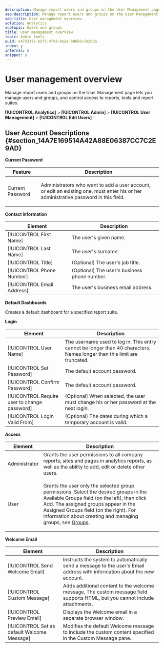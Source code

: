 ```yaml
---
description: Manage report users and groups on the User Management page lets you manage users and groups, and control access to reports, tools and report suites.
seo-description: Manage report users and groups on the User Management page lets you manage users and groups, and control access to reports, tools and report suites.
seo-title: User management overview
solution: Analytics
subtopic: Users and groups
title: User management overview
topic: Admin tools
uuid: e4753171-b5f5-4f69-beaa-58866c7e2bda
index: y
internal: n
snippet: y
---
```


# User management overview

Manage report users and groups on the User Management page lets you manage users and groups, and control access to reports, tools and report suites.

**[!UICONTROL Analytics]** > **[!UICONTROL Admin]** > **[!UICONTROL User Management]** > **[!UICONTROL Edit Users]**

## User Account Descriptions {#section_14A7E169514A42A88E06387CC7C2E9AD}

**Current Password** 

<table id="table_91D1FD20C4C1411292252364328677AF"> 
 <thead> 
  <tr> 
   <th colname="col1" class="entry"> Feature </th> 
   <th colname="col2" class="entry"> Description </th> 
  </tr> 
 </thead>
 <tbody> 
  <tr> 
   <td colname="col1"> Current Password </td> 
   <td colname="col2"> <p>Administrators who want to add a user account, or edit an existing one, must enter his or her administrative password in this field. </p> </td> 
  </tr> 
 </tbody> 
</table>

**Contact Information** 

|  Element  | Description  |
|---|---|
|  [!UICONTROL First Name]  | The user's given name.  |
|  [!UICONTROL Last Name]  | The user's surname.  |
|  [!UICONTROL Title]  | (Optional) The user's job title.  |
|  [!UICONTROL Phone Number]  | (Optional) The user's business phone number.  |
|  [!UICONTROL Email Address]  | The user's business email address.  |

**Default Dashboards**

Creates a default dashboard for a specified report suite.

**Login** 

|  Element  | Description  |
|---|---|
|  [!UICONTROL User Name]  | The username used to log in. This entry cannot be longer than 40 characters. Names longer than this limit are truncated.  |
|  [!UICONTROL Set Password]  | The default account password.  |
|  [!UICONTROL Confirm Password]  | The default account password.  |
|  [!UICONTROL Require user to change password]  | (Optional) When selected, the user must change his or her password at the next login.  |
|  [!UICONTROL Login Valid From]  | (Optional) The dates during which a temporary account is valid.  |

**Access** 

<table id="table_5CAF9AAAE7E648B4887CEB7D682292F2"> 
 <thead> 
  <tr> 
   <th colname="col1" class="entry"> Element </th> 
   <th colname="col2" class="entry"> Description </th> 
  </tr> 
 </thead>
 <tbody> 
  <tr> 
   <td colname="col1"> <span class="wintitle"> Administrator</span> </td> 
   <td colname="col2"> Grants the user permissions to all company reports, sites and pages in analytics reports, as well as the ability to add, edit or delete other users. </td> 
  </tr> 
  <tr> 
   <td colname="col1"> <span class="wintitle"> User</span> </td> 
   <td colname="col2"> <p> Grants the user only the selected group permissions. Select the desired groups in the <span class="uicontrol"> Available Groups</span> field (on the left), then click <span class="uicontrol"> Add</span>. The assigned groups appear in the <span class="uicontrol"> Assigned Groups</span> field (on the right). For information about creating and managing groups, see <a href="../../user-management2/c-user-groups/groups.md#concept_6C565553DCE3417C909234B2F044A02F" format="dita" scope="local"> Groups</a>. </p> </td> 
  </tr> 
 </tbody> 
</table>

**Welcome Email** 

|  Element  | Description  |
|---|---|
|  [!UICONTROL Send Welcome Email]  | Instructs the system to automatically send a message to the user's Email address with information about the new account.  |
|  [!UICONTROL Custom Message]  | Adds additional content to the welcome message. The custom message field supports HTML, but you cannot include attachments.  |
|  [!UICONTROL Preview Email]  | Displays the Welcome email in a separate browser window.  |
|  [!UICONTROL Set as default Welcome Message]  | Modifies the default Welcome message to include the custom content specified in the Custom Message pane.  |

